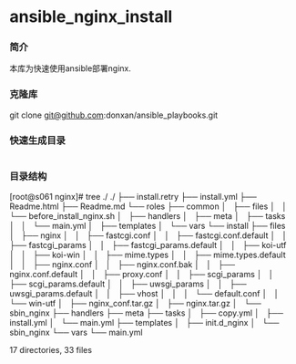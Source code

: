 # ansible_nginx_install
### 简介
本库为快速使用ansible部署nginx.
### 克隆库
git clone git@github.com:donxan/ansible_playbooks.git
### 快速生成目录
```

```
### 目录结构
[root@s061 nginx]# tree ./
./
├── install.retry
├── install.yml
├── Readme.html
├── Readme.md
└── roles
    ├── common
    │   ├── files
    │   │   └── before_install_nginx.sh
    │   ├── handlers
    │   ├── meta
    │   ├── tasks
    │   │   └── main.yml
    │   ├── templates
    │   └── vars
    └── install
        ├── files
        │   ├── nginx
        │   │   ├── fastcgi.conf
        │   │   ├── fastcgi.conf.default
        │   │   ├── fastcgi_params
        │   │   ├── fastcgi_params.default
        │   │   ├── koi-utf
        │   │   ├── koi-win
        │   │   ├── mime.types
        │   │   ├── mime.types.default
        │   │   ├── nginx.conf
        │   │   ├── nginx.conf.bak
        │   │   ├── nginx.conf.default
        │   │   ├── proxy.conf
        │   │   ├── scgi_params
        │   │   ├── scgi_params.default
        │   │   ├── uwsgi_params
        │   │   ├── uwsgi_params.default
        │   │   ├── vhost
        │   │   │   └── default.conf
        │   │   └── win-utf
        │   ├── nginx_conf.tar.gz
        │   ├── nginx.tar.gz
        │   └── sbin_nginx
        ├── handlers
        ├── meta
        ├── tasks
        │   ├── copy.yml
        │   ├── install.yml
        │   └── main.yml
        ├── templates
        │   ├── init.d_nginx
        │   └── sbin_nginx
        └── vars
            └── main.yml

17 directories, 33 files
```
